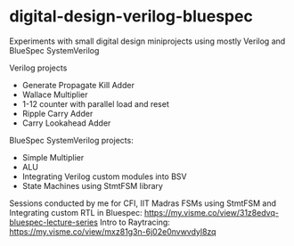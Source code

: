 # digital-design-verilog-bluespec

Experiments with small digital design miniprojects using mostly Verilog and BlueSpec SystemVerilog

Verilog projects
* Generate Propagate Kill Adder
* Wallace Multiplier
* 1-12 counter with parallel load and reset
* Ripple Carry Adder
* Carry Lookahead Adder


BlueSpec SystemVerilog projects:
* Simple Multiplier
* ALU
* Integrating Verilog custom modules into BSV
* State Machines using StmtFSM library

Sessions conducted by me for CFI, IIT Madras
FSMs using StmtFSM and Integrating custom RTL in Bluespec: https://my.visme.co/view/31z8edvq-bluespec-lecture-series
Intro to Raytracing: https://my.visme.co/view/mxz81g3n-6j02e0nvwvdyl8zq
